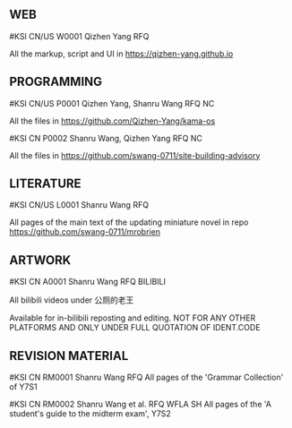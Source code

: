 ## WEB

#KSI CN/US W0001 Qizhen Yang RFQ

All the markup, script and UI in <https://qizhen-yang.github.io> 

## PROGRAMMING

#KSI CN/US P0001 Qizhen Yang, Shanru Wang RFQ NC

All the files in <https://github.com/Qizhen-Yang/kama-os>

#KSI CN P0002 Shanru Wang, Qizhen Yang RFQ NC

All the files in <https://github.com/swang-0711/site-building-advisory>
 
## LITERATURE

#KSI CN/US L0001 Shanru Wang RFQ

All pages of the main text of the updating miniature novel in repo <https://github.com/swang-0711/mrobrien>

## ARTWORK

#KSI CN A0001 Shanru Wang RFQ BILIBILI

All bilibili videos under 公厕的老王 

Available for in-bilibili reposting and editing. NOT FOR ANY OTHER PLATFORMS AND ONLY UNDER FULL QUOTATION OF IDENT.CODE

## REVISION MATERIAL

#KSI CN RM0001 Shanru Wang RFQ
All pages of the 'Grammar Collection' of Y7S1

#KSI CN RM0002 Shanru Wang et al. RFQ WFLA SH
All pages of the 'A student's guide to the midterm exam', Y7S2
